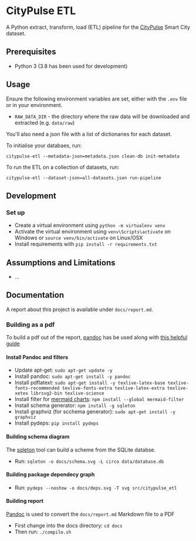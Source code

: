 # CityPulse ETL

A Python extract, transform, load (ETL) pipeline for the [CityPulse](http://iot.ee.surrey.ac.uk:8080/datasets.html) Smart City dataset.

## Prerequisites

- Python 3 (3.8 has been used for development)

## Usage

Ensure the following environment variables are set, either with the `.env` file or in your environment.

- `RAW_DATA_DIR` - the directory where the raw data will be downloaded and extracted (e.g. `data/raw`)

You'll also need a json file with a list of dictionaries for each dataset.

To initialise your databaes, run:

```
citypulse-etl --metadata-json=metadata.json clean-db init-metadata
```

To run the ETL on a collection of datasets, run:

```
citypulse-etl --dataset-json=all-datasets.json run-pipeline
```

## Development

### Set up

- Create a virtual environment using `python -m virtualenv venv`
- Activate the virtual environment using `venv\Scripts\activate` on Windows or `source venv/bin/activate` on Linux/OSX
- Install requirements with `pip install -r requirements.txt`

## Assumptions and Limitations

- ...

## Documentation

A report about this project is available under `docs/report.md`.

### Building as a pdf

To build a pdf out of the report, [pandoc](https://pandoc.org/) has be used along with [this helpful guide](https://learnbyexample.github.io/customizing-pandoc/)

#### Install Pandoc and filters

- Update apt-get: `sudo apt-get update -y`
- Install pandoc: `sudo apt-get install -y pandoc`
- Install pdflatext: `sudo apt-get install -y texlive-latex-base texlive-fonts-recommended texlive-fonts-extra texlive-latex-extra texlive-xetex librsvg2-bin texlive-science`
- Install filter for [mermaid charts](https://mermaid-js.github.io/mermaid/#/): `npm install --global mermaid-filter`
- Install schema generator: `npm install -g sqleton`
- Install graphviz (for scchema generator): `sudo apt-get install -y graphviz`
- Install pydeps: `pip install pydeps`

#### Building schema diagram

The [sqleton](https://github.com/inukshuk/sqleton) tool can build a scheme from the SQLite databse.

- Run: `sqleton -o docs/schema.svg -L circo data/database.db`

#### Building package dependecy graph

- Run: `pydeps --noshow -o docs/deps.svg -T svg src/citypulse_etl`

#### Building report

[Pandoc](https://pandoc.org/) is used to convert the `docs/report.md` Markdown file to a PDF

- First change into the docs directory: `cd docs`
- Then run: `./compile.sh`

